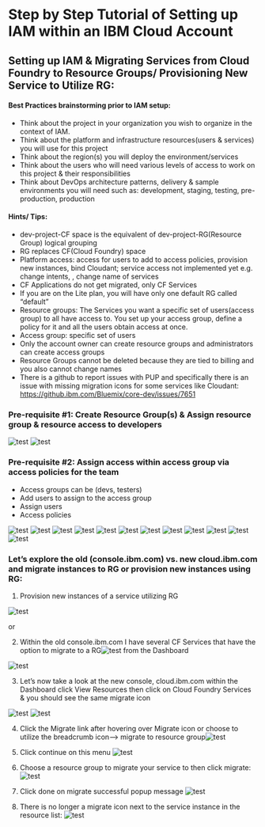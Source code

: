 # Step by Step Tutorial of Setting up IAM within an IBM Cloud Account

## Setting up IAM & Migrating Services from Cloud Foundry to Resource Groups/ Provisioning New Service to Utilize RG:

#### Best Practices brainstorming prior to IAM setup:<br>
- Think about the project in your organization you wish to organize in the context of IAM.<br>
- Think about the platform and infrastructure resources(users & services) you will use for this project<br>
- Think about the region(s) you will deploy the environment/services<br>
- Think about the users who will need various levels of access to work on this project & their responsibilities<br>
- Think about DevOps architecture patterns, delivery & sample environments you will need such as: development, staging, testing, pre-production, production<br>


#### Hints/ Tips:
- dev-project-CF space is the equivalent of dev-project-RG(Resource Group) logical grouping
- RG replaces CF(Cloud Foundry) space 
- Platform access: access for users to add to access policies, provision new instances, bind Cloudant; service access not            implemented yet e.g. change intents, , change name of services
- CF Applications do not get migrated, only CF Services 
- If you are on the Lite plan, you will have only one default RG called “default”
- Resource groups: The Services you want a specific set of users(access group) to all have access to. You set up your access group, define a policy for it and all the users obtain access at once.
- Access group: specific set of users
- Only the account owner can create resource groups and administrators can create access groups
- Resource Groups cannot be deleted because they are tied to billing and you also cannot change names
- There is a github to report issues with PUP and specifically there is an issue with missing migration icons for some services like Cloudant: https://github.ibm.com/Bluemix/core-dev/issues/7651


### Pre-requisite #1: Create Resource Group(s) & Assign resource group & resource access to developers

![test](https://github.com/bmguillo/IAM_Tutorial/blob/master/img/1.png)
![test](https://github.com/bmguillo/IAM_Tutorial/blob/master/img/2.png)
   
### Pre-requisite #2: Assign access within access group via access policies for the team

-	Access groups can be (devs, testers) 
- Add users to assign to the access group
-	Assign users
-	Access policies

![test](https://github.com/bmguillo/IAM_Tutorial/blob/master/img/3.png)
![test](https://github.com/bmguillo/IAM_Tutorial/blob/master/img/4.png)
![test](https://github.com/bmguillo/IAM_Tutorial/blob/master/img/5.png)
![test](https://github.com/bmguillo/IAM_Tutorial/blob/master/img/6.png)
![test](https://github.com/bmguillo/IAM_Tutorial/blob/master/img/7.png)
![test](https://github.com/bmguillo/IAM_Tutorial/blob/master/img/8.png)
![test](https://github.com/bmguillo/IAM_Tutorial/blob/master/img/9.png)
![test](https://github.com/bmguillo/IAM_Tutorial/blob/master/img/10.png)
![test](https://github.com/bmguillo/IAM_Tutorial/blob/master/img/11.png)
![test](https://github.com/bmguillo/IAM_Tutorial/blob/master/img/12.png)
![test](https://github.com/bmguillo/IAM_Tutorial/blob/master/img/13.png)
![test](https://github.com/bmguillo/IAM_Tutorial/blob/master/img/14.png)


### Let’s explore the old (console.ibm.com) vs. new cloud.ibm.com and migrate instances to RG or provision new instances using RG:


1.	Provision new instances of a service utilizing RG
  
![test](https://github.com/bmguillo/IAM_Tutorial/blob/master/img/15.png)

or 

2.	Within the old console.ibm.com I have several CF Services that have the option to migrate to a RG![test](https://github.com/bmguillo/IAM_Tutorial/blob/master/img/16.png)  from the Dashboard

![test](https://github.com/bmguillo/IAM_Tutorial/blob/master/img/17.png)

3.	Let’s now take a look at the new console, cloud.ibm.com within the Dashboard click View Resources then click on Cloud Foundry Services & you should see the same migrate icon
 
![test](https://github.com/bmguillo/IAM_Tutorial/blob/master/img/18.png)
![test](https://github.com/bmguillo/IAM_Tutorial/blob/master/img/19.png) 



4.	Click the Migrate link after hovering over Migrate icon or choose to utilize the breadcrumb icon--> migrate to resource group![test](https://github.com/bmguillo/IAM_Tutorial/blob/master/img/20.png)   




5.	Click continue on this menu ![test](https://github.com/bmguillo/IAM_Tutorial/blob/master/img/21.png)
6.	Choose a resource group to migrate your service to then click migrate:  
![test](https://github.com/bmguillo/IAM_Tutorial/blob/master/img/22.png)
7.	Click done on migrate successful popup message
![test](https://github.com/bmguillo/IAM_Tutorial/blob/master/img/23.png)
8.	There is no longer a migrate icon next to the service instance in the resource list:
![test](https://github.com/bmguillo/IAM_Tutorial/blob/master/img/24.png)
 





